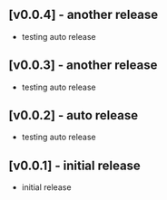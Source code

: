 ## [v0.0.4] - another release

* testing auto release
## [v0.0.3] - another release

* testing auto release
## [v0.0.2] - auto release

* testing auto release
## [v0.0.1] - initial release

* initial release
